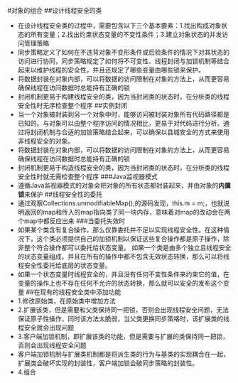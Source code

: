 #对象的组合
##设计线程安全的类
- 在设计线程安全类的过程中，需要包含以下三个基本要素：1.找出构成对象状态的所有变量；2.找出约束状态变量的不变性条件；3.建立对象状态的并发访问管理策略
- 同步策略定义了如何在不违背对象不变形条件或后验条件的情况下对其状态的访问进行协同，同步策略规定了如何将不可变性、线程封闭与加锁机制等结合起来以维护线程的安全性，并且还规定了哪些变量由哪些锁来保护。
- 将数据封装在对象内部，可以将数据的访问限制在对象的方法上，从而更容易确保线程在访问数据时总能持有正确的锁
- 封闭机制更易于构建线程安全的类，因为当封闭类的状态时，在分析类的线程安全性时无序检查整个程序
##实例封闭
- 当一个对象被封装到另一个对象中时，能够访问被封装对象所有代码路径都是已知的。与对象可以由整个程序访问的情况相比，更易于对代码进行分析。通过将封闭机制与合适的加锁策略结合起来，可以确保以县城安全的方式来使用非线程安全的对象。
- 将数据封装在对象内部，可以将数据的访问限制在对象的方法上，从而更容易确保线程在访问数据时总能持有正确的锁
- 封闭机制更易于构造线程安全的类，因为当封闭类的状态时，在分析类的线程安全性时就无需检查整个程序
###Java监视器模式
- 遵循Java监视器模式的对象会把对象的所有状态都封装起来，并由对象的**内置锁**来保护
##线程安全性的委托
- 通过观察Collections.unmodifiableMap();的源码发现，this.m = m;，也就说明返回的map和传入的map指向类了同一块内存，意味着对map的改动会在两个map中都反应出来
###当委托失效时
- 如果某个类含有复合操作，那么仅靠委托并不足以实现线程安全性。在这种情况下，这个类必须提供自己的加锁机制以保证这些复合操作都是原子操作，除非整个符合操作都可以委托给状态变量。
如果一个类是由多个独立且线程安全的状态变量组成，并且在所有的操作中都不包含无效状态转换，那么可以将线程安全性委托给底层的状态变量。
- 如果一个状态变量时线程安全的，并且没有任何不变性条件来约束它的值，在变量的操作上也不存在任何不允许的状态转换，那么就可以安全的发布这个变量
##在现有的线程安全类中添加功能
- 1.修改原始类，在原始类中增加方法
- 2.扩展该类，但是需要和父类保持同一把锁，否则会出现线程安全问题，无法保证原子性操作，同时该方法太脆弱，当父类更换同步策咯时，该扩展类的线程安全就会出现问题
- 3.客户端加锁机制，即扩展该类的功能，但是需要与扩展的类保持同一把锁，否则会出现线程安全问题
- 客户端加锁机制与扩展类机制都是将派生类的行为与基类的实现耦合在一起，扩展类会破坏实现的封装性，客户端加锁会破同步策略的封装性。
- 4.组合